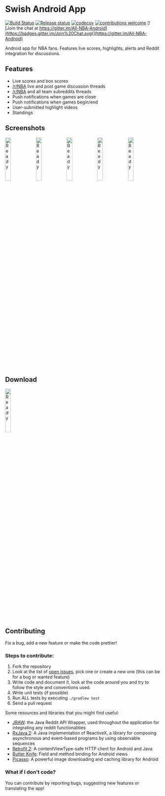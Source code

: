 # Swish Android App
[![Build Status](https://travis-ci.org/jorgegil96/All-NBA.svg?branch=master)](https://travis-ci.org/jorgegil96/All-NBA)
[![Release status](https://img.shields.io/badge/release-v1.1.1.4-blue.svg)](https://github.com/jorgegil96/All-NBA/releases)
[![codecov](https://codecov.io/gh/jorgegil96/All-NBA/branch/master/graph/badge.svg)](https://codecov.io/gh/jorgegil96/All-NBA)
[![contributions welcome](https://img.shields.io/badge/contributions-welcome-brightgreen.svg?style=flat)](https://github.com/jorgegil96/All-NBA/issues)
[![Join the chat at https://gitter.im/All-NBA-Android](https://badges.gitter.im/Join%20Chat.svg)](https://gitter.im/All-NBA-Android)


Android app for NBA fans. Features live scores, highlights, alerts and Reddit integration for discussions.

## Features
* Live scores and box scores
* [/r/NBA](https://www.reddit.com/r/nba) live and post game discussion threads
* [/r/NBA](https://www.reddit.com/r/nba) and all team subreddits threads
* Push notifications when games are close
* Push notifications when games begin/end
* User-submitted highlight videos
* Standings

## Screenshots
<img src="art/v1.0.0/games_red.png" alt="Ready" width="19%;"/> <img src="art/v1.0.0/gamethreads_red.png" alt="Ready" width="19%;"/> <img src="art/v1.0.0/browse2_red.png" alt="Ready" width="19%;"/> <img src="art/v1.0.0/highlights_red.png" alt="Ready" width="19%;"/> <img src="art/v1.0.0/alerts_red.png" alt="Ready" width="19%;"/>

## Download
[<img src="art/playstore.png" alt="Ready" width="19%;"/>](https://play.google.com/store/apps/details?id=com.gmail.jorgegilcavazos.ballislife)

## Contributing  

Fix a bug, add a new feature or make the code prettier!

### Steps to contribute:
1. Fork the repository
2. Look at the list of [open issues](https://github.com/jorgegil96/All-NBA/issues), pick one or create a new one (this can be for a bug or wanted feature)
3. Write code and document it, look at the code around you and try to follow the style and conventions used.
4. Write unit tests (if possible)
5. Run ALL tests by executing `./gradlew test`
6. Send a pull request

Some resources and libraries that you might find useful:
* [JRAW](https://github.com/thatJavaNerd/JRAW): the Java Reddit API Wrapper, used throughout the application for integrating any reddit functionalities   
* [RxJava 2](https://realm.io/news/gotocph-jake-wharton-exploring-rxjava2-android/): A Java implementation of ReactiveX, a library for composing asynchronous and event-based programs by using observable sequences  
* [Retrofit 2](https://square.github.io/retrofit/): A contentViewType-safe HTTP client for Android and Java
* [Butter Knife](http://jakewharton.github.io/butterknife/): Field and method binding for Android views  
* [Picasso](http://square.github.io/picasso/): A powerful image downloading and caching library for Android

### What if I don't code?  

You can contribute by reporting bugs, suggesting new features or translating the app!
